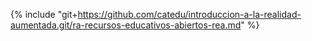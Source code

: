 {% include "git+https://github.com/catedu/introduccion-a-la-realidad-aumentada.git/ra-recursos-educativos-abiertos-rea.md" %}
